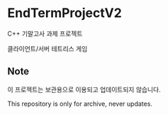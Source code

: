 # EndTermProjectV2
C++ 기말고사 과제 프로젝트

클라이언트/서버 테트리스 게임

## Note
이 프로젝트는 보관용으로 이용되고 업데이트되지 않습니다.

This repository is only for archive, never updates.